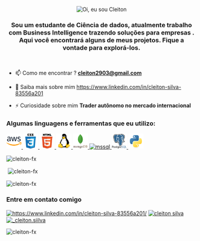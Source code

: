 <p align="center">
  <img src="https://github.com/cleiton-fx/cleiton-fx/raw/main/assets/gif.gif" alt="Oi, eu sou  Cleiton">
</p>
<h3 align="center">Sou um estudante de Ciência de dados, atualmente trabalho com Business Intelligence trazendo soluções para empresas . Aqui você encontrará alguns de meus projetos. Fique a vontade para explorá-los.</h3>

<br>

- 📫 Como me encontrar ? **cleiton2903@gmail.com**

- 📄 Saiba mais sobre mim https://www.linkedin.com/in/cleiton-silva-83556a201

- ⚡ Curiosidade sobre mim **Trader autônomo no mercado internacional**



<h3 align="left"> Algumas linguagens e ferramentas que eu utilizo:</h3>
<p align="left"> <a href="https://aws.amazon.com" target="_blank"> <img src="https://raw.githubusercontent.com/devicons/devicon/master/icons/amazonwebservices/amazonwebservices-original-wordmark.svg" alt="aws" width="40" height="40"/> </a> <a href="https://www.w3schools.com/css/" target="_blank"> <img src="https://raw.githubusercontent.com/devicons/devicon/master/icons/css3/css3-original-wordmark.svg" alt="css3" width="40" height="40"/> </a> <a href="https://www.w3.org/html/" target="_blank"> <img src="https://raw.githubusercontent.com/devicons/devicon/master/icons/html5/html5-original-wordmark.svg" alt="html5" width="40" height="40"/> </a> <a href="https://www.linux.org/" target="_blank"> <img src="https://raw.githubusercontent.com/devicons/devicon/master/icons/linux/linux-original.svg" alt="linux" width="40" height="40"/> </a> <a href="https://www.mongodb.com/" target="_blank"> <img src="https://raw.githubusercontent.com/devicons/devicon/master/icons/mongodb/mongodb-original-wordmark.svg" alt="mongodb" width="40" height="40"/> </a> <a href="https://www.microsoft.com/en-us/sql-server" target="_blank"> <img src="https://www.svgrepo.com/show/303229/microsoft-sql-server-logo.svg" alt="mssql" width="40" height="40"/> </a> <a href="https://www.postgresql.org" target="_blank"> <img src="https://raw.githubusercontent.com/devicons/devicon/master/icons/postgresql/postgresql-original-wordmark.svg" alt="postgresql" width="40" height="40"/> </a> <a href="https://www.python.org" target="_blank"> <img src="https://raw.githubusercontent.com/devicons/devicon/master/icons/python/python-original.svg" alt="python" width="40" height="40"/> </a> </p>



<p><img align="center" src="https://github-readme-stats.vercel.app/api/top-langs?username=cleiton-fx&show_icons=true&locale=en&layout=compact" alt="cleiton-fx" /></p>

<p>&nbsp;<img align="center" src="https://github-readme-stats.vercel.app/api?username=cleiton-fx&show_icons=true&locale=en" alt="cleiton-fx" /></p>

<p><img align="center" src="https://github-readme-streak-stats.herokuapp.com/?user=cleiton-fx&" alt="cleiton-fx" /></p>

<h3 align="left">Entre em contato comigo</h3>
<p align="left">
<a href="https://www.linkedin.com/in/cleiton-silva-83556a201/" target="blank"><img align="center" src="https://raw.githubusercontent.com/rahuldkjain/github-profile-readme-generator/master/src/images/icons/Social/linked-in-alt.svg" alt="https://www.linkedin.com/in/cleiton-silva-83556a201/" height="30" width="40" /></a>
<a href="https://www.facebook.com/cleiton.silva.90038" target="blank"><img align="center" src="https://raw.githubusercontent.com/rahuldkjain/github-profile-readme-generator/master/src/images/icons/Social/facebook.svg" alt="cleiton silva" height="30" width="40" /></a>
<a href="https://instagram.com/_cleiton.siilva" target="blank"><img align="center" src="https://raw.githubusercontent.com/rahuldkjain/github-profile-readme-generator/master/src/images/icons/Social/instagram.svg" alt="_cleiton.siilva" height="30" width="40" /></a>
</p>

<p <align="center"> <img src="https://komarev.com/ghpvc/?username=cleiton-fx&label=Profile%20views&color=0e75b6&style=flat" alt="cleiton-fx" /> </p>





  
  
  
  
  


    
      
     


    
    










